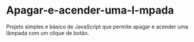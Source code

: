 # Apagar-e-acender-uma-l-mpada
Projeto simples e básico de JavaScript que permite apagar e acender uma lâmpada com um clique de botão.
